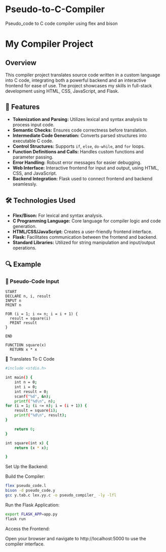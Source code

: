 # Pseudo-to-C-Compiler
Pseudo_code to C code compiler using flex and bison 
# My Compiler Project

## Overview

This compiler project translates source code written in a custom language into C code, integrating both a powerful backend and an interactive frontend for ease of use. The project showcases my skills in full-stack development using HTML, CSS, JavaScript, and Flask.

## 🌟 Features

- **Tokenization and Parsing:** Utilizes lexical and syntax analysis to process input code.
- **Semantic Checks:** Ensures code correctness before translation.
- **Intermediate Code Generation:** Converts parsed structures into executable C code.
- **Control Structures:** Supports `if`, `else`, `do-while`, and `for` loops.
- **Function Definitions and Calls:** Handles custom functions and parameter passing.
- **Error Handling:** Robust error messages for easier debugging.
- **Web Interface:** Interactive frontend for input and output, using HTML, CSS, and JavaScript.
- **Backend Integration:** Flask used to connect frontend and backend seamlessly.

## 🛠️ Technologies Used

- **Flex/Bison:** For lexical and syntax analysis.
- **C Programming Language:** Core language for compiler logic and code generation.
- **HTML/CSS/JavaScript:** Creates a user-friendly frontend interface.
- **Flask:** Facilitates communication between the frontend and backend.
- **Standard Libraries:** Utilized for string manipulation and input/output operations.

## 🔍 Example

### 🧾 Pseudo-Code Input
```plaintext
START
DECLARE n, i, result
INPUT n
PRINT n

FOR (i = 1; i <= n; i = i + 1) {
  result = square(i)
  PRINT result
}

END

FUNCTION square(x)
  RETURN x * x
```
🔁 Translates To C Code
```bash
#include <stdio.h>

int main() {
    int n = 0;
    int i = 0;
    int result = 0;
    scanf("%d", &n);
    printf("%d\n", n);
for (i = 1; (i <= n); i = (i + 1)) {
    result = square(i);
    printf("%d\n", result);
}

    return 0;
}

int square(int x) {
    return (x * x);

}

```
Set Up the Backend:

Build the Compiler:
```bash
flex pseudo_code.l
bison -d pseudo_code.y
gcc y.tab.c lex.yy.c -o pseudo_compiler_ -ly -lfl
```

Run the Flask Application:
```bash
export FLASK_APP=app.py
flask run
```
Access the Frontend:

Open your browser and navigate to http://localhost:5000 to use the compiler interface.

